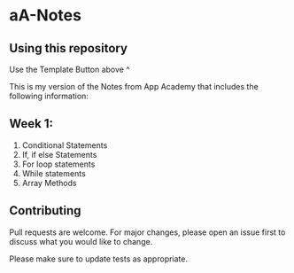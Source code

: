 # aA-Notes

## Using this repository

Use the Template Button above ^

This is my version of the Notes from App Academy that includes the following information:

## Week 1:

1. Conditional Statements
2. If, if else Statements
3. For loop statements
4. While statements
5. Array Methods
<!---
```
gh repo clone AntonioP22/aA-Notes
```

## Usage

```
code aA-Notes
```
--->
## Contributing

Pull requests are welcome. For major changes, please open an issue first to discuss what you would like to change.

Please make sure to update tests as appropriate.
